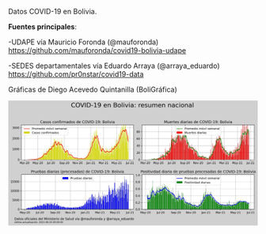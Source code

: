 Datos COVID-19 en Bolivia.

**Fuentes principales**:

-UDAPE vía Mauricio Foronda (@mauforonda) https://github.com/mauforonda/covid19-bolivia-udape

-SEDES departamentales vía Eduardo Arraya (@arraya_eduardo) https://github.com/pr0nstar/covid19-data

Gráficas de Diego Acevedo Quintanilla (BoliGráfica)


<p><a href="graficas/resumen_nacional.jpg?raw=true"><img src="graficas/resumen_nacional.jpg" width="800" title="Resumen nacional"></a>
